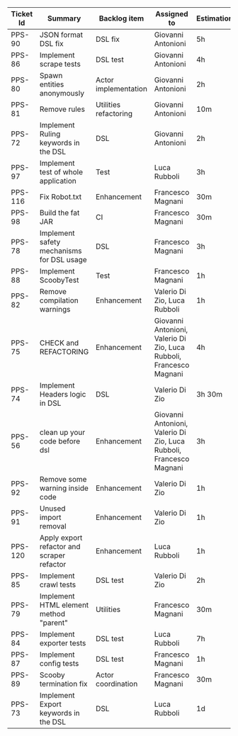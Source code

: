 | Ticket Id | Summary                                                       | Backlog item          | Assigned to                                                         | Estimation | Actual | Type          |
|-----------|---------------------------------------------------------------|-----------------------|---------------------------------------------------------------------|------------|--------|---------------|
| PPS-90    | JSON format DSL fix                                           | DSL fix               | Giovanni Antonioni                                                  | 5h         | 5h     | Fix           |
| PPS-86    | Implement scrape tests                                        | DSL test              | Giovanni Antonioni                                                  | 4h         | 4h     | Test          |
| PPS-80    | Spawn entities anonymously                                    | Actor implementation  | Giovanni Antonioni                                                  | 2h         | 2h 30m | Fix           |
| PPS-81    | Remove rules                                                  | Utilities refactoring | Giovanni Antonioni                                                  | 10m        | 10m    | Refactoring   |
| PPS-72    | Implement Ruling keywords in the DSL                          | DSL                   | Giovanni Antonioni                                                  | 2h         | 2h     | Dev           |
| PPS-97    | Implement test of whole application                           | Test                  | Luca Rubboli                                                        | 3h         | 3h     | Test          |
| PPS-116   | Fix Robot.txt                                                 | Enhancement           | Francesco Magnani                                                   | 30m        | 2h     | Fix           |
| PPS-98    | Build the fat JAR                                             | CI                    | Francesco Magnani                                                   | 30m        | 1h 30m | Configuration |
| PPS-78    | Implement safety mechanisms for DSL usage                     | DSL                   | Francesco Magnani                                                   | 3h         | 2h     | Enhancement   |
| PPS-88    | Implement ScoobyTest                                          | Test                  | Francesco Magnani                                                   | 1h         | 1h     | Test          |
| PPS-82    | Remove compilation warnings                                   | Enhancement           | Valerio Di Zio, Luca Rubboli                                        | 1h         | 1h     | Fix           |
| PPS-75    | CHECK and REFACTORING                                         | Enhancement           | Giovanni Antonioni, Valerio Di Zio, Luca Rubboli, Francesco Magnani | 4h         | 4h     | Refactoring   |
| PPS-74    | Implement Headers logic in DSL                                | DSL                   | Valerio Di Zio                                                      | 3h 30m     | 5h     | Dev           |
| PPS-56    | clean up your code before dsl                                 | Enhancement           | Giovanni Antonioni, Valerio Di Zio, Luca Rubboli, Francesco Magnani | 3h         | 3h 30m | Refactoring   |
| PPS-92    | Remove some warning inside code                               | Enhancement           | Valerio Di Zio                                                      | 1h         | 1h     | Refactoring   |
| PPS-91    | Unused import removal                                         | Enhancement           | Valerio Di Zio                                                      | 1h         | 1h     | Refactoring   |
| PPS-120   | Apply export refactor and scraper refactor                    | Enhancement           | Luca Rubboli                                                        | 1h         | 1h     | Refactoring   |
| PPS-85    | Implement crawl tests                                         | DSL test              | Valerio Di Zio                                                      | 2h         | 2h     | Test          |
| PPS-79    | Implement HTML element method "parent"                        | Utilities             | Francesco Magnani                                                   | 30m        | 30m    | Enhancement   |
| PPS-84    | Implement exporter tests                                      | DSL test              | Luca Rubboli                                                        | 7h         | 6h     | Test          |
| PPS-87    | Implement config tests                                        | DSL test              | Francesco Magnani                                                   | 1h         | 1h     | Test          |
| PPS-89    | Scooby termination fix                                        | Actor coordination    | Francesco Magnani                                                   | 30m        | 2h     | Fix           |
| PPS-73    | Implement Export keywords in the DSL                          | DSL                   | Luca Rubboli                                                        | 1d         | 1d 2h  | Dev           |